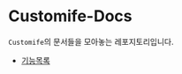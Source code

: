 # Customife-Docs
`Customife`의 문서들을 모아놓는 레포지토리입니다.

- [기능목록](https://github.com/Customife/Customife-Docs/blob/main/docs/%EA%B8%B0%EB%8A%A5%EB%AA%A9%EB%A1%9D.md)
